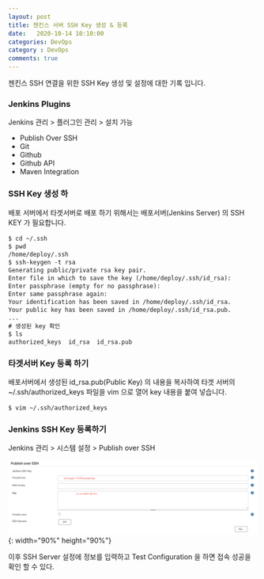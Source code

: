 ```yaml
---
layout: post
title: 젠킨스 서버 SSH Key 생성 & 등록
date:   2020-10-14 10:10:00
categories: DevOps
category : DevOps
comments: true 
---
```


젠킨스 SSH 연결을 위한 SSH Key 생성 및 설정에 대한 기록 입니다.

### Jenkins Plugins

Jenkins 관리 > 플러그인 관리 > 설치 가능

- Publish Over SSH
- Git
- Github
- Github API
- Maven Integration

### SSH Key 생성 하

배포 서버에서 타겟서버로 배포 하기 위해서는 배포서버(Jenkins Server) 의 SSH KEY 가 필요합니다.

~~~shell script
$ cd ~/.ssh
$ pwd
/home/deploy/.ssh
$ ssh-keygen -t rsa
Generating public/private rsa key pair.
Enter file in which to save the key (/home/deploy/.ssh/id_rsa):
Enter passphrase (empty for no passphrase):
Enter same passphrase again:
Your identification has been saved in /home/deploy/.ssh/id_rsa.
Your public key has been saved in /home/deploy/.ssh/id_rsa.pub.
...
# 생성된 key 확인
$ ls
authorized_keys  id_rsa  id_rsa.pub
~~~


### 타겟서버 Key 등록 하기

배포서버에서 생성된 id_rsa.pub(Public Key) 의 내용을 복사하여 타겟 서버의 ~/.ssh/authorized_keys 파일을 vim 으로 열어 key 내용을 붙여 넣습니다.

~~~shell script
$ vim ~/.ssh/authorized_keys
~~~

### Jenkins SSH Key 등록하기

Jenkins 관리 > 시스템 설정 > Publish over SSH

![jenkins SSH Configure](/img/jenkins/jenkinsSSHInput.png){: width="90%" height="90%"}

이후 SSH Server 설정에 정보를 입력하고 Test Configuration 을 하면 접속 성공을 확인 할 수 있다.